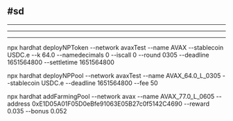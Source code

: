 ## #sd

---

---

---

npx hardhat deployNPToken --network avaxTest --name AVAX --stablecoin USDC.e --k 64.0 --namedecimals 0 --iscall 0 --round 0305 --deadline 1651564800 --settletime 1651564800

npx hardhat deployNPPool --network avaxTest --name AVAX_64.0_L_0305 --stablecoin USDC.e --deadline 1651564800 --fee 50

npx hardhat addFarmingPool --network avax --name AVAX_77.0_L_0605 --address 0xE1D05A01F05D0eBfe91063E05B27c0f5142C4690 --reward 0.035 --bonus 0.052
